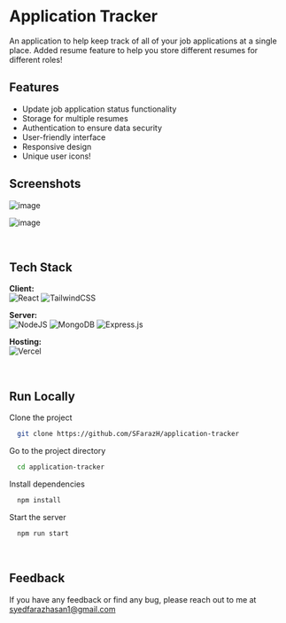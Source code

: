 
# Application Tracker

An application to help keep track of all of your job applications at a single place. Added resume feature to help you store different resumes for different roles!




## Features

- Update job application status functionality
- Storage for multiple resumes
- Authentication to ensure data security
- User-friendly interface
- Responsive design
- Unique user icons!


## Screenshots

![image](https://github.com/SFarazH/application-tracker/assets/75844866/12898201-4787-4aad-b380-397b22f05a49)


![image](https://github.com/SFarazH/application-tracker/assets/75844866/a17f6a4a-dc6a-47e8-bd66-be548d3bf8b2)

<br/>

## Tech Stack

**Client:** <br/>
![React](https://img.shields.io/badge/react-%2320232a.svg?style=for-the-badge&logo=react&logoColor=%2361DAFB)
![TailwindCSS](https://img.shields.io/badge/tailwindcss-%2338B2AC.svg?style=for-the-badge&logo=tailwind-css&logoColor=white)

**Server:**  <br/>
![NodeJS](https://img.shields.io/badge/node.js-6DA55F?style=for-the-badge&logo=node.js&logoColor=white)
![MongoDB](https://img.shields.io/badge/MongoDB-%234ea94b.svg?style=for-the-badge&logo=mongodb&logoColor=white)
![Express.js](https://img.shields.io/badge/express.js-%23404d59.svg?style=for-the-badge&logo=express&logoColor=%2361DAFB)

**Hosting:** <br/>
![Vercel](https://img.shields.io/badge/vercel-%23000000.svg?style=for-the-badge&logo=vercel&logoColor=white)

<br/>

## Run Locally

Clone the project

```bash
  git clone https://github.com/SFarazH/application-tracker
```

Go to the project directory

```bash
  cd application-tracker
```

Install dependencies

```bash
  npm install
```

Start the server

```bash
  npm run start
```
<br/>

## Feedback

If you have any feedback or find any bug, please reach out to me at syedfarazhasan1@gmail.com


